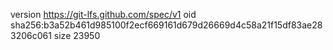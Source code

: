 version https://git-lfs.github.com/spec/v1
oid sha256:b3a52b461d985100f2ecf669161d679d26669d4c58a21f15df83ae283206c061
size 23950
